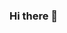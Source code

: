 ### Hi there 👋

<!--
**toshiyukifujikura/toshiyukifujikura** is a ✨ _special_ ✨ repository because its `README.md` (this file) appears on your GitHub profile.

Here are some ideas to get you started:

- 🔭 I’m currently working on ...
- 🌱 I’m currently learning ...
- 👯 I’m looking to collaborate on ...
- 🤔 I’m looking for help with ...
- 💬 Ask me about ...
- 📫 How to reach me: tofujikura@gmail.com
- 😄 Pronouns: ...
- ⚡ Fun fact: ...
-->
